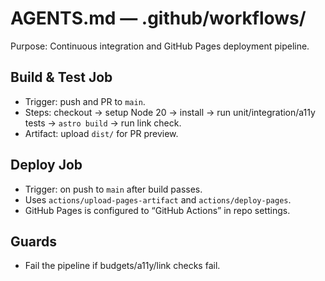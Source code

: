 # AGENTS.md — .github/workflows/

Purpose: Continuous integration and GitHub Pages deployment pipeline.

## Build & Test Job
- Trigger: push and PR to `main`.
- Steps: checkout → setup Node 20 → install → run unit/integration/a11y tests → `astro build` → run link check.
- Artifact: upload `dist/` for PR preview.

## Deploy Job
- Trigger: on push to `main` after build passes.
- Uses `actions/upload-pages-artifact` and `actions/deploy-pages`.
- GitHub Pages is configured to “GitHub Actions” in repo settings.

## Guards
- Fail the pipeline if budgets/a11y/link checks fail.

